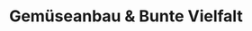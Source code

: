 ---
title: "Gemüseanbau & Bunte Vielfalt"
url: /moos/gemueseanbau-und-bunte-vielfalt/
shop: Gemüse & Obst
---